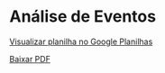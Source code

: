 # Análise de Eventos

[oioioi]:https://docs.google.com/spreadsheets/d/1s2zTJPVZvDmhqJmWPScJUpdF4PbW9wmntsanVD5c7Tc/edit#gid=1864576988

[Visualizar planilha no Google Planilhas](https://docs.google.com/spreadsheets/d/1s2zTJPVZvDmhqJmWPScJUpdF4PbW9wmntsanVD5c7Tc/edit#gid=1864576988)

[Baixar PDF](https://docs.google.com/spreadsheets/d/e/2PACX-1vS1UxUo9M3rDw0KDCPfUArt3Rq-tT1My4Jefk02geLkJUuwWlDitl-PBMDS4vHzomj8sKSYKEmKzDS-/pub?output=pdf)